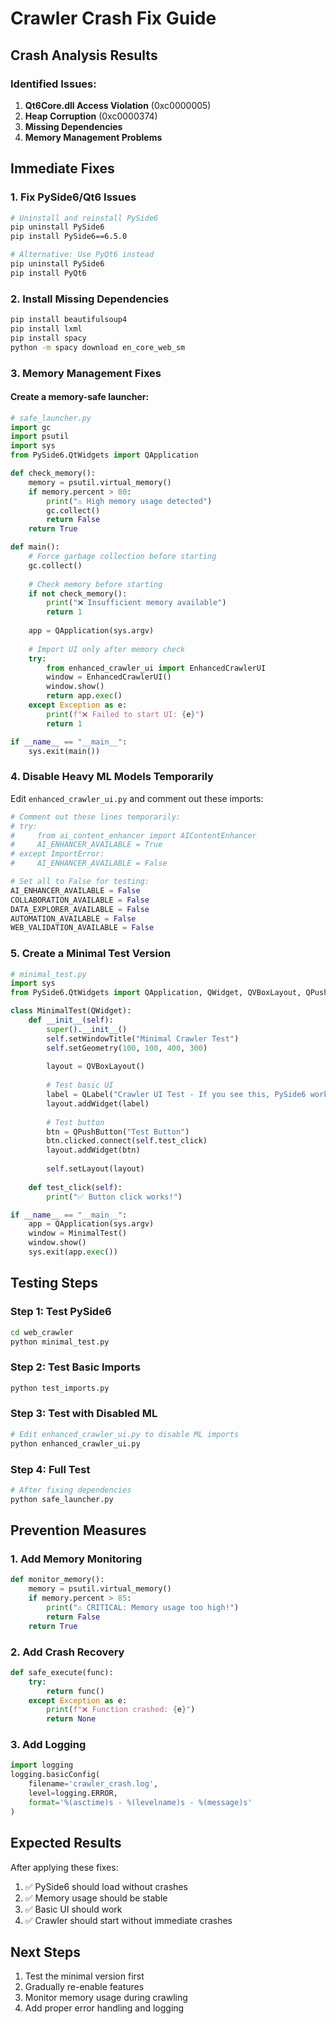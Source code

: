 # Crawler Crash Fix Guide

## Crash Analysis Results

### Identified Issues:
1. **Qt6Core.dll Access Violation** (0xc0000005)
2. **Heap Corruption** (0xc0000374) 
3. **Missing Dependencies**
4. **Memory Management Problems**

## Immediate Fixes

### 1. Fix PySide6/Qt6 Issues
```bash
# Uninstall and reinstall PySide6
pip uninstall PySide6
pip install PySide6==6.5.0

# Alternative: Use PyQt6 instead
pip uninstall PySide6
pip install PyQt6
```

### 2. Install Missing Dependencies
```bash
pip install beautifulsoup4
pip install lxml
pip install spacy
python -m spacy download en_core_web_sm
```

### 3. Memory Management Fixes

#### Create a memory-safe launcher:
```python
# safe_launcher.py
import gc
import psutil
import sys
from PySide6.QtWidgets import QApplication

def check_memory():
    memory = psutil.virtual_memory()
    if memory.percent > 80:
        print("⚠️ High memory usage detected")
        gc.collect()
        return False
    return True

def main():
    # Force garbage collection before starting
    gc.collect()
    
    # Check memory before starting
    if not check_memory():
        print("❌ Insufficient memory available")
        return 1
    
    app = QApplication(sys.argv)
    
    # Import UI only after memory check
    try:
        from enhanced_crawler_ui import EnhancedCrawlerUI
        window = EnhancedCrawlerUI()
        window.show()
        return app.exec()
    except Exception as e:
        print(f"❌ Failed to start UI: {e}")
        return 1

if __name__ == "__main__":
    sys.exit(main())
```

### 4. Disable Heavy ML Models Temporarily

Edit `enhanced_crawler_ui.py` and comment out these imports:
```python
# Comment out these lines temporarily:
# try:
#     from ai_content_enhancer import AIContentEnhancer
#     AI_ENHANCER_AVAILABLE = True
# except ImportError:
#     AI_ENHANCER_AVAILABLE = False

# Set all to False for testing:
AI_ENHANCER_AVAILABLE = False
COLLABORATION_AVAILABLE = False
DATA_EXPLORER_AVAILABLE = False
AUTOMATION_AVAILABLE = False
WEB_VALIDATION_AVAILABLE = False
```

### 5. Create a Minimal Test Version

```python
# minimal_test.py
import sys
from PySide6.QtWidgets import QApplication, QWidget, QVBoxLayout, QPushButton, QLabel

class MinimalTest(QWidget):
    def __init__(self):
        super().__init__()
        self.setWindowTitle("Minimal Crawler Test")
        self.setGeometry(100, 100, 400, 300)
        
        layout = QVBoxLayout()
        
        # Test basic UI
        label = QLabel("Crawler UI Test - If you see this, PySide6 works!")
        layout.addWidget(label)
        
        # Test button
        btn = QPushButton("Test Button")
        btn.clicked.connect(self.test_click)
        layout.addWidget(btn)
        
        self.setLayout(layout)
    
    def test_click(self):
        print("✅ Button click works!")

if __name__ == "__main__":
    app = QApplication(sys.argv)
    window = MinimalTest()
    window.show()
    sys.exit(app.exec())
```

## Testing Steps

### Step 1: Test PySide6
```bash
cd web_crawler
python minimal_test.py
```

### Step 2: Test Basic Imports
```bash
python test_imports.py
```

### Step 3: Test with Disabled ML
```bash
# Edit enhanced_crawler_ui.py to disable ML imports
python enhanced_crawler_ui.py
```

### Step 4: Full Test
```bash
# After fixing dependencies
python safe_launcher.py
```

## Prevention Measures

### 1. Add Memory Monitoring
```python
def monitor_memory():
    memory = psutil.virtual_memory()
    if memory.percent > 85:
        print("⚠️ CRITICAL: Memory usage too high!")
        return False
    return True
```

### 2. Add Crash Recovery
```python
def safe_execute(func):
    try:
        return func()
    except Exception as e:
        print(f"❌ Function crashed: {e}")
        return None
```

### 3. Add Logging
```python
import logging
logging.basicConfig(
    filename='crawler_crash.log',
    level=logging.ERROR,
    format='%(asctime)s - %(levelname)s - %(message)s'
)
```

## Expected Results

After applying these fixes:
1. ✅ PySide6 should load without crashes
2. ✅ Memory usage should be stable
3. ✅ Basic UI should work
4. ✅ Crawler should start without immediate crashes

## Next Steps

1. Test the minimal version first
2. Gradually re-enable features
3. Monitor memory usage during crawling
4. Add proper error handling and logging 